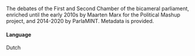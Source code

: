 The debates of the First and Second Chamber of the bicameral parliament, enriched until the early 2010s by Maarten Marx for the Political Mashup project, and 2014-2020 by ParlaMINT. Metadata is provided.

#### Language
Dutch
